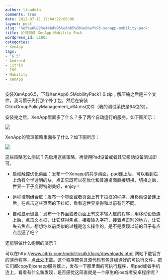 ```yaml
---
author: liuadmin
comments: true
date: 2012-07-11 17:04:22+00:00
layout: post
slug: '%e5%a6%82%e4%bd%95%e6%b5%8b%e8%af%95-xenapp-mobility-pack'
title: 如何测试 XenApp Mobility Pack
wordpress_id: 51803
categories:
- XenApp
tags:
- '6.5'
- Android
- Citrix
- IOS
- Mobility
- XenApp
---
```


安装XenApp6.5，下载XenApp6_5MobilityPack1_0.zip；解压缩之后是三个文件，我习惯于先打那个补丁包，然后在安装CitrixGroupPolicyManagement_x64.msi文件（我的测试系统是64位的）。

安装完之后，XenApp里面多了什么？多了两个自动运行的服务。如下图所示：

[![](http://cdn1.martinliu.cn/wp-content/uploads/2012/07/mp-services.png)](http://cdn1.martinliu.cn/wp-content/uploads/2012/07/mp-services.png)

XenApp的管理策略里面多了什么？如下图所示：

[![](http://cdn1.martinliu.cn/wp-content/uploads/2012/07/3-functions.png)](http://cdn1.martinliu.cn/wp-content/uploads/2012/07/3-functions.png)

这些策略怎么测试？先启用这些策略，再使用Pad设备或者其它移动设备测试即可。



	
  * 启动触控优化桌面：发布一个Xenapp的共享桌面，pad连上后，可以看到右上角有个半透明的块，点击它既可以在优化和普通桌面直接切换，切换之后，世界一下子变得特别美好，enjoy！

	
  * 远程控制组合框：发布一个界面或者页面上有下拉框的程序，用移动设备连上后，在点击这些页面的下拉框，看看这世界变得和以前有何不同。

	
  * 自动显示键盘：发布一个界面或者页面上有文本输入框的程序，用移动设备连上后，点击文本框，让它获得焦点，接着输入字符，接着点击别的地方，让它失去焦点。想想你以前类似的过程是怎么操作的，是不是发现以前的日子有点点苦逼了吧？




还能够做什么绚丽的演示？




可以在http://www.citrix.com/mobilitysdk/docs/downloads.html 网站下载官方的演示程序，[点此处下载](http://www.citrix.com/mobilitysdk/docs/downloads/CMP.NET%20MobilitySDK%20%23318504.3.zip)。这个程序既包含源代码有包含编译好的可执行文件，把它们都copy到xenapp服务器上，发布一下那里面的可执行程序，用pad或者手机连上，看看有什么新发现，是否感觉这简直就是一个原生的ios或者安卓程序呢？



